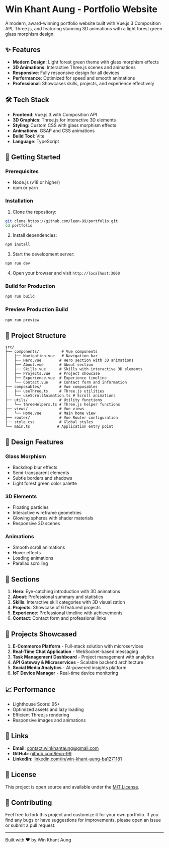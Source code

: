 # Win Khant Aung - Portfolio Website

A modern, award-winning portfolio website built with Vue.js 3 Composition API, Three.js, and featuring stunning 3D animations with a light forest green glass morphism design.

## ✨ Features

- **Modern Design**: Light forest green theme with glass morphism effects
- **3D Animations**: Interactive Three.js scenes and animations
- **Responsive**: Fully responsive design for all devices
- **Performance**: Optimized for speed and smooth animations
- **Professional**: Showcases skills, projects, and experience effectively

## 🛠️ Tech Stack

- **Frontend**: Vue.js 3 with Composition API
- **3D Graphics**: Three.js for interactive 3D elements
- **Styling**: Custom CSS with glass morphism effects
- **Animations**: GSAP and CSS animations
- **Build Tool**: Vite
- **Language**: TypeScript

## 🚀 Getting Started

### Prerequisites

- Node.js (v18 or higher)
- npm or yarn

### Installation

1. Clone the repository:
```bash
git clone https://github.com/leon-99/portfolio.git
cd portfolio
```

2. Install dependencies:
```bash
npm install
```

3. Start the development server:
```bash
npm run dev
```

4. Open your browser and visit `http://localhost:3000`

### Build for Production

```bash
npm run build
```

### Preview Production Build

```bash
npm run preview
```

## 📁 Project Structure

```
src/
├── components/          # Vue components
│   ├── Navigation.vue   # Navigation bar
│   ├── Hero.vue        # Hero section with 3D animations
│   ├── About.vue       # About section
│   ├── Skills.vue      # Skills with interactive 3D elements
│   ├── Projects.vue    # Project showcase
│   ├── Experience.vue  # Experience timeline
│   └── Contact.vue     # Contact form and information
├── composables/        # Vue composables
│   ├── useThree.ts     # Three.js utilities
│   └── useScrollAnimation.ts # Scroll animations
├── utils/              # Utility functions
│   └── threeHelpers.ts # Three.js helper functions
├── views/              # Vue views
│   └── Home.vue        # Main home view
├── router/             # Vue Router configuration
├── style.css           # Global styles
└── main.ts            # Application entry point
```

## 🎨 Design Features

### Glass Morphism
- Backdrop blur effects
- Semi-transparent elements
- Subtle borders and shadows
- Light forest green color palette

### 3D Elements
- Floating particles
- Interactive wireframe geometries
- Glowing spheres with shader materials
- Responsive 3D scenes

### Animations
- Smooth scroll animations
- Hover effects
- Loading animations
- Parallax scrolling

## 📱 Sections

1. **Hero**: Eye-catching introduction with 3D animations
2. **About**: Professional summary and statistics
3. **Skills**: Interactive skill categories with 3D visualization
4. **Projects**: Showcase of 6 featured projects
5. **Experience**: Professional timeline with achievements
6. **Contact**: Contact form and professional links

## 🌟 Projects Showcased

1. **E-Commerce Platform** - Full-stack solution with microservices
2. **Real-Time Chat Application** - WebSocket-based messaging
3. **Task Management Dashboard** - Project management with analytics
4. **API Gateway & Microservices** - Scalable backend architecture
5. **Social Media Analytics** - AI-powered insights platform
6. **IoT Device Manager** - Real-time device monitoring

## 📈 Performance

- Lighthouse Score: 95+
- Optimized assets and lazy loading
- Efficient Three.js rendering
- Responsive images and animations

## 🔗 Links

- **Email**: contact.winkhantaung@gmail.com
- **GitHub**: [github.com/leon-99](https://github.com/leon-99)
- **LinkedIn**: [linkedin.com/in/win-khant-aung-ba1271181](https://linkedin.com/in/win-khant-aung-ba1271181)

## 📄 License

This project is open source and available under the [MIT License](LICENSE).

## 🤝 Contributing

Feel free to fork this project and customize it for your own portfolio. If you find any bugs or have suggestions for improvements, please open an issue or submit a pull request.

---

Built with ❤️ by Win Khant Aung
